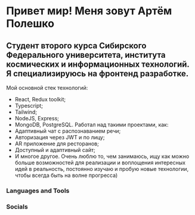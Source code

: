 # Привет мир! Меня зовут Артём Полешко

## Студент второго курса Сибирского Федерального университета, института космических и информационных технологий. Я специализируюсь на фронтенд разработке. 
Мой основной стек технологий:
 - React, Redux toolkit;
 - Typescript;
 - Tailwind;
 - NodeJS, Express;
 - MongoDB, PostgreSQL.
Работал над такими проектами, как:
 - Адаптивный чат с распознаванием речи;
 - Авторизация через JWT и по лицу;
 - AR приложение для ресторанов;
 - Доступный и адаптивный сайт;
 - И многое другое.
Очень люблю то, чем занимаюсь, ищу как можно больше возможностей для реализации и воплощения интересных идей в реальность, постоянно изучаю и пробую новые технологии, чтобы всегда быть на волне прогресса)

### Languages and Tools
### Socials
